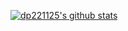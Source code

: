 [![dp221125's github stats](https://readme-stats-2i9gvrzjl.vercel.app/api?username=dp221125&count_private=true&show_icons=true&theme=tokyonight)](https://github.com/dp221125/github-readme-stats)
